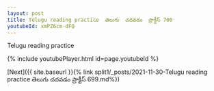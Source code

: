 ```yaml
---
layout: post
title: Telugu reading practice  తెలుగు  చదవడం  ప్రాక్టీస్ 700
youtubeId: xmPZ6cm-dFQ
---
```

 
 
Telugu reading practice
 
 
 
 
 


{% include youtubePlayer.html id=page.youtubeId %}
 
[Next]({{ site.baseurl }}{% link  split1/_posts/2021-11-30-Telugu reading practice  తెలుగు  చదవడం  ప్రాక్టీస్ 699.md%})
 
